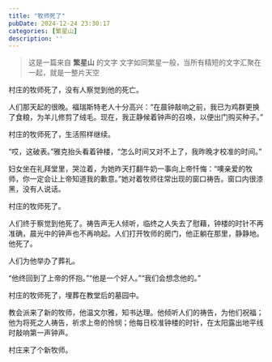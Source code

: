 ```yaml
---
title: "牧师死了"
pubDate: 2024-12-24 23:30:17
categories: [繁星山]
description: ''
---
```


> 这是一篇来自 **繁星山** 的文字
> 文字如同繁星一般，当所有精短的文字汇聚在一起，就是一整片天空

村庄的牧师死了，没有人察觉到他的死亡。

人们那天起的很晚。福瑞斯特老人十分高兴：“在晨钟敲响之前，我已为鸡群更换了食粮，为羊儿修剪了绒毛。现在，我正静候着钟声的召唤，以便出门购买种子。”

村庄的牧师死了，生活照样继续。

“哎，这破表。”雅克抬头看着钟楼，“怎么时间又对不上了，我昨晚才校准的时间。”

妇女坐在礼拜堂里，哭泣着，为她昨天打翻牛奶一事向上帝忏悔：“噢亲爱的牧师，你一定会让上帝知道我的歉意。”她对着牧师往常出现的窗口祷告。窗口内很漆黑，没有人说话。

村庄的牧师死了。

人们终于察觉到他死了。祷告声无人倾听，临终之人失去了慰藉，钟楼的时针不再准确，晨光中的钟声也不再响起。人们打开牧师的房门，他正躺在那里，静静地。他死了。

人们为他举办了葬礼。

“他终回到了上帝的怀抱。”“他是一个好人。”“我们会想念他的。”

村庄的牧师死了，埋葬在教堂后的墓园中。

教会派来了新的牧师，他温文尔雅，知书达理。他倾听人们的祷告，为他们祝福；他为将死之人祷告，祈求上帝的怜悯；他每日校准钟楼的时针，在太阳露出地平线时敲响第一声钟声。

村庄来了个新牧师。
